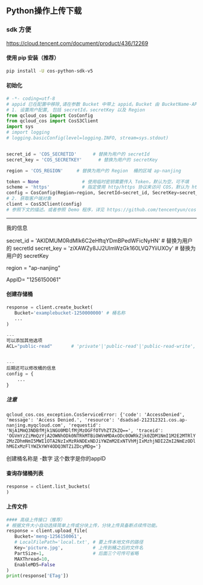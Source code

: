 

## Python操作上传下载



### sdk 方便

<https://cloud.tencent.com/document/product/436/12269>

#### 使用 pip 安装（推荐）

```sh
pip install -U cos-python-sdk-v5
```





#### 初始化

``` python
# -*- coding=utf-8
# appid 已在配置中移除,请在参数 Bucket 中带上 appid。Bucket 由 BucketName-APPID 组成
# 1. 设置用户配置, 包括 secretId，secretKey 以及 Region
from qcloud_cos import CosConfig
from qcloud_cos import CosS3Client
import sys
# import logging
# logging.basicConfig(level=logging.INFO, stream=sys.stdout)


secret_id = 'COS_SECRETID'      # 替换为用户的 secretId
secret_key = 'COS_SECRETKEY'      # 替换为用户的 secretKey

region = 'COS_REGION'     # 替换为用户的 Region  桶的区域 ap-nanjing

token = None                # 使用临时密钥需要传入 Token，默认为空，可不填
scheme = 'https'            # 指定使用 http/https 协议来访问 COS，默认为 https，可不填
config = CosConfig(Region=region, SecretId=secret_id, SecretKey=secret_key, Token=token, Scheme=scheme)
# 2. 获取客户端对象
client = CosS3Client(config)
# 参照下文的描述。或者参照 Demo 程序，详见 https://github.com/tencentyun/cos-python-sdk-v5/blob/master/qcloud_cos/demo.py
```

----

我的信息

secret_id = 'AKIDMUM0RdMIk6C2eHftqYDmBPedWFicNyHN'      # 替换为用户的 secretId
secret_key = 'ziXAWZy8JJ2UlmWzGk160LVQ7YiiUXOy'      # 替换为用户的 secretKey

region = "ap-nanjing"

AppID= "1256150061"

#### 创建存储桶

```python
response = client.create_bucket(
   Bucket='examplebucket-1250000000' # 桶名称
   ...
)

--- 
可以添加其他选项
ACL="public-read" 		# 'private'|'public-read'|'public-read-write',  # 桶的选项


---
后期还可以修改桶的信息
config = {
    ...
}
```



##### 注意

`qcloud_cos.cos_exception.CosServiceError: {'code': 'AccessDenied', 'message': 'Access Denied.', 'resource': 'dsadsad-212312321.cos.ap-nanjing.myqcloud.com', 'requestid': 'NjA1MmQ3NDBfMjk1NGU0MDlfMjMzOGFfOTVhZTZkZQ==', 'traceid': 'OGVmYzZiMmQzYjA2OWNhODk0NTRkMTBiOWVmMDAxODc0OWRkZjk0ZDM1NmI1M2E2MTRlY2MzZDhmNmI5MWI1OTA2NzIxMzRkNDExNDJiYWZmM2ExNTVhMjIxMzhjNDI2ZmI2NmEzODlhMGIxMzFlYWZkYWY4ODQ3NTZiZDcyMDg='}`

创建桶名称是 -数字  这个数字是你的appID 



#### 查询存储桶列表

```python
response = client.list_buckets(
)
```

#### 上传文件

``` python
#### 高级上传接口（推荐）
# 根据文件大小自动选择简单上传或分块上传，分块上传具备断点续传功能。
response = client.upload_file(
   Bucket='meng-1256150061',
   # LocalFilePath='local.txt', # 要上传本地文件的路径
   Key='picture.jpg',  			# 上传到桶之后的文件名
   PartSize=1,     				# 后面三个可传可省略
   MAXThread=10,
   EnableMD5=False
)
print(response['ETag'])


```





